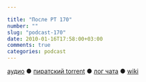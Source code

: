 ```yaml
---

title: "После РТ 170"
number: ""
slug: "podcast-170"
date: 2010-01-16T17:58:00+03:00
comments: true
categories: podcast
---
```

[аудио](http://cdn.radio-t.com/rt170post.mp3) ● [пиратский torrent](http://pirates.radio-t.com/torrents/rt170post.mp3.torrent) ● [лог чата](http://chat.radio-t.com/logs/radio-t-170.html) ● [wiki](http://wiki.radio-t.com/%D0%9F%D0%BE%D1%81%D0%BB%D0%B5_%D0%A0%D0%A2_170)<audio src="http://cdn.radio-t.com/rt170post.mp3" preload="none">
